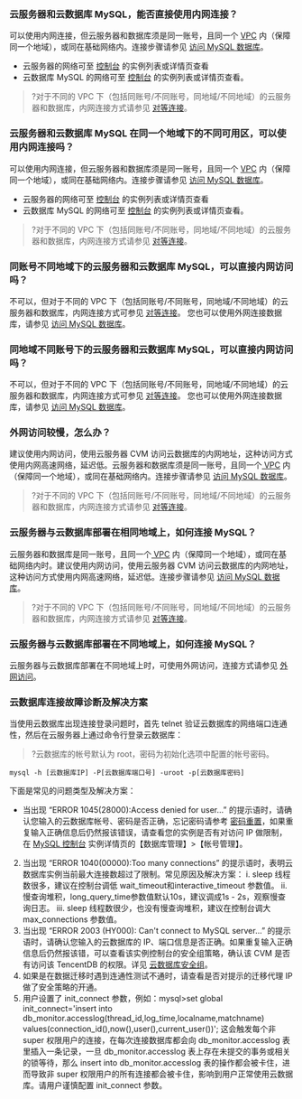 ### 云服务器和云数据库 MySQL，能否直接使用内网连接？
可以使用内网连接，但云服务器和数据库须是同一账号，且同一个 [VPC](https://cloud.tencent.com/document/product/215/20046) 内（保障同一个地域），或同在基础网络内。连接步骤请参见 [访问 MySQL 数据库](https://cloud.tencent.com/document/product/236/3130)。
- 云服务器的网络可至 [控制台](https://console.cloud.tencent.com/cvm/instance) 的实例列表或详情页查看
- 云数据库 MySQL 的网络可至 [控制台](https://console.cloud.tencent.com/cdb) 的实例列表或详情页查看。

>?对于不同的 VPC 下（包括同账号/不同账号，同地域/不同地域）的云服务器和数据库，内网连接方式请参见 [对等连接](https://cloud.tencent.com/document/product/553/18827)。

### 云服务器和云数据库 MySQL 在同一个地域下的不同可用区，可以使用内网连接吗？
可以使用内网连接，但云服务器和数据库须是同一账号，且同一个 [VPC](https://cloud.tencent.com/document/product/215/20046) 内（保障同一个地域），或同在基础网络内。连接步骤请参见 [访问 MySQL 数据库](https://cloud.tencent.com/document/product/236/3130)。
- 云服务器的网络可至 [控制台](https://console.cloud.tencent.com/cvm/instance) 的实例列表或详情页查看
- 云数据库 MySQL 的网络可至 [控制台](https://console.cloud.tencent.com/cdb) 的实例列表或详情页查看。

>?对于不同的 VPC 下（包括同账号/不同账号，同地域/不同地域）的云服务器和数据库，内网连接方式请参见 [对等连接](https://cloud.tencent.com/document/product/553/18827)。

### 同账号不同地域下的云服务器和云数据库 MySQL，可以直接内网访问吗？
不可以，但对于不同的 VPC 下（包括同账号/不同账号，同地域/不同地域）的云服务器和数据库，内网连接方式可参见 [对等连接](https://cloud.tencent.com/document/product/553/18827)。
您也可以使用外网连接数据库，请参见 [访问 MySQL 数据库](https://cloud.tencent.com/document/product/236/3130)。

### 同地域不同账号下的云服务器和云数据库 MySQL，可以直接内网访问吗？
不可以，但对于不同的 VPC 下（包括同账号/不同账号，同地域/不同地域）的云服务器和数据库，内网连接方式可参见 [对等连接](https://cloud.tencent.com/document/product/553/18827)。
您也可以使用外网连接数据库，请参见 [访问 MySQL 数据库](https://cloud.tencent.com/document/product/236/3130)。

### 外网访问较慢，怎么办？
建议使用内网访问，使用云服务器 CVM 访问云数据库的内网地址，这种访问方式使用内网高速网络，延迟低。云服务器和数据库须是同一账号，且同一个[ VPC](https://cloud.tencent.com/document/product/215/20046) 内（保障同一个地域），或同在基础网络内。连接步骤请参见 [访问 MySQL 数据库](https://cloud.tencent.com/document/product/236/3130)。
>?对于不同的 VPC 下（包括同账号/不同账号，同地域/不同地域）的云服务器和数据库，内网连接方式请参见  [对等连接](https://cloud.tencent.com/document/product/553/18827)。

### 云服务器与云数据库部署在相同地域上，如何连接 MySQL？
云服务器和数据库是同一账号，且同一个[ VPC](https://cloud.tencent.com/document/product/215/20046) 内（保障同一个地域），或同在基础网络内时。建议使用内网访问，使用云服务器 CVM 访问云数据库的内网地址，这种访问方式使用内网高速网络，延迟低。连接步骤请参见 [访问 MySQL 数据库](https://cloud.tencent.com/document/product/236/3130)。
>?对于不同的 VPC 下（包括同账号/不同账号，同地域/不同地域）的云服务器和数据库，内网连接方式请参见  [对等连接](https://cloud.tencent.com/document/product/553/18827)。


### 云服务器与云数据库部署在不同地域上，如何连接 MySQL？
云服务器与云数据库部署在不同地域上时，可使用外网访问，连接方式请参见 [外网访问](https://cloud.tencent.com/document/product/236/3130)。

### 云数据库连接故障诊断及解决方案
当使用云数据库出现连接登录问题时，首先 telnet 验证云数据库的网络端口连通性，然后在云服务器上通过命令行登录云数据库：
>?云数据库的帐号默认为 root，密码为初始化选项中配置的帐号密码。
>
```
mysql -h [云数据库IP] -P[云数据库端口号] -uroot -p[云数据库密码]
```
下面是常见的问题类型及解决方案：
- 当出现 “ERROR 1045(28000):Access denied for user...” 的提示语时，请确认您输入的云数据库帐号、密码是否正确，忘记密码请参考 [密码重置](https://cloud.tencent.com/document/product/236/10305)，如果重复输入正确信息后仍然报该错误，请查看您的实例是否有对访问 IP 做限制，在 [MySQL 控制台](https://console.cloud.tencent.com/cdb) 实例详情页的【数据库管理】>【帐号管理】。
2.  当出现 “ERROR 1040(00000):Too many connections” 的提示语时，表明云数据库实例当前最大连接数超过了限制。常见原因及解决方案：
i. sleep 线程数很多，建议在控制台调低 wait_timeout和interactive_timeout 参数值。
ii. 慢查询堆积，long_query_time参数值默认10s，建议调成1s - 2s，观察慢查询日志。
iii. sleep 线程数很少，也没有慢查询堆积，建议在控制台调大 max_connections 参数值。
3. 当出现 “ERROR 2003 (HY000): Can't connect to MySQL server...” 的提示语时，请确认您输入的云数据库的 IP、端口信息是否正确。如果重复输入正确信息后仍然报该错，可以查看该实例控制台的安全组策略，确认该 CVM 是否有访问该 TencentDB 的权限。详见 [云数据库安全组](https://cloud.tencent.com/document/product/236/9537)。
4. 如果是在数据迁移时遇到连通性测试不通时，请查看是否对提示的迁移代理 IP 做了安全策略的开通。
5. 用户设置了 init_connect 参数，例如：mysql>set global init_connect='insert into db_monitor.accesslog(thread_id,log_time,localname,matchname) values(connection_id(),now(),user(),current_user())';
这会触发每个非 super 权限用户的连接，在每次连接数据库都会向 db_monitor.accesslog 表里插入一条记录，一旦 db_monitor.accesslog 表上存在未提交的事务或相关的锁等待，那么 insert into db_monitor.accesslog 表的操作都会被卡住，进而导致非 super 权限用户的所有连接都会被卡住，影响到用户正常使用云数据库。请用户谨慎配置 init_connect 参数。
